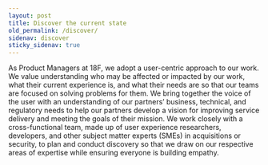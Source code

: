 ```yaml
---
layout: post
title: Discover the current state
old_permalink: /discover/
sidenav: discover
sticky_sidenav: true
---
```


As Product Managers at 18F, we adopt a user-centric approach to our work.  We value understanding who may be affected or impacted by our work, what their current experience is, and what their needs are so that our teams are focused on solving problems for them.  We bring together the voice of the user with an understanding of our partners’ business, technical, and regulatory needs to help our partners develop a vision for improving service delivery and meeting the goals of their mission.  We work closely with a cross-functional team, made up of user experience researchers, developers, and other subject matter experts (SMEs) in acquisitions or security, to plan and conduct discovery so that we draw on our respective areas of expertise while ensuring everyone is building empathy.
